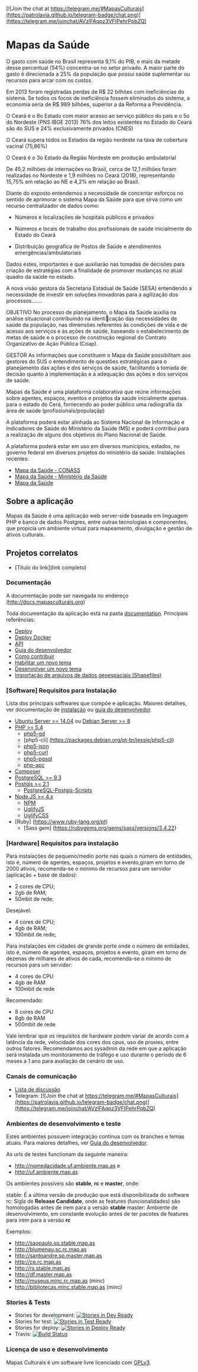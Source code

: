 [![Join the chat at https://telegram.me/#MapasCulturais](https://patrolavia.github.io/telegram-badge/chat.png)](https://telegram.me/joinchat/AVzIFAqpz3VFIPehrPpbZQ)

# Mapas da Saúde

O gasto com saúde no Brasil representa 9,1% do PIB, e mais da metade desse percentual (54%) concentra-se no setor privado.
A maior parte do gasto é direcionada a 25% da população que possui saúde suplementar ou recursos para arcar com os custos.

Em 2013 foram registradas perdas de R$ 22 bilhões com ineficiências do sistema.
Se todos os focos de ineficiência fossem eliminados do sistema, a economia seria de R$ 989 bilhões, superior a da Reforma a Previdência.

O Ceará é o 8o Estado com maior acesso ao serviço público do país e o 5o do Nordeste (PNS IBGE 2013)
76% dos leitos existentes no Estado do Ceará são do SUS e 24% exclusivamente privados (CNES)

O Ceará supera todos os Estados da região nordeste na taxa de cobertura vacinal (75,86%)

O Ceará é o 3o Estado da Região Nordeste em produção ambulatorial

De 45,2 milhões de internações no Brasil, cerca de 12,1 milhões foram realizadas no Nordeste e 1,9 milhões no Ceará (2018), representando 15,75% em relação ao NE e 4,2% em relação ao Brasil.

Diante do exposto entendemos a necessidade de concentar esforços no sentido de aprimorar o sistema Mapa da Saúde para que sirva como um recurso centralizador de dados como:

 - Números e localizações de hospitais públicos e privados

 - Números e locais de trabalho dos profissionais de saúde inicialmente do Estado do Ceará

 - Distribuição geográfica de Postos de Saúde e atendimentos emergências/ambulatoriais

Dados estes, importantes e que auxiliarão nas tomadas de decisões para criação de estratégias com a finalidade de promover mudanças no atual quadro da saúde no estado.

A nova visão gestora da Secretaria Estadual de Saúde (SESA) entendendo a necessidade de investir em soluções inovadoras para a agilização dos processos.......

OBJETIVO
No processo de planejamento, o Mapa da Saúde auxilia na análise situacional contribuindo na identicação das necessidades de saúde da
população, nas dimensões referentes às condições de vida e de acesso aos serviços e às ações de saúde, baseando o estabelecimento de metas de saúde e o processo de construção regional do Contrato Organizativo de Ação Pública (Coap).

GESTOR
As informações que constituem o Mapa da Saúde possibilitam aos gestores do SUS o entendimento de questões estratégicas para o planejamento das ações e dos serviços de saúde, facilitando a tomada de decisão quanto à implementação e à adequação das ações e dos serviços de saúde.

Mapas da Saúde é uma plataforma colaborativa que reúne informações sobre agentes, espaços, eventos e projetos da saúde inicialmente apenas para o estado do Cerá, fornecendo ao poder público uma radiografia da área de saúde (profissionais/populaçãp) 

A plataforma poderá estar alinhada ao Sistema Nacional de Informação e Indicadores de Saúde do Ministério da Saúde (MS) e poderá contribui para a realização de alguns dos objetivos do Plano Nacional de Saúde.

A plataforma poderá estar em uso em diversos municipios, estados, no governo federal em diversos projetos do ministério da saúde. Instalações recentes: 

* [Mapa da Saúde - CONASS](https://www.conass.org.br/guiainformacao/mapa-da-saude/)
* [Mapa da Saúde - Ministério da Saúde](http://bvsms.saude.gov.br/bvs/folder/mapa_saude.pdf)
* [Mapa da Saúde](http://mapadasaude.saude.gov.br/mapadasaude/)


## Sobre a aplicação
Mapas da Saúde é uma aplicação web server-side baseada em linguagem PHP e banco de dados Postgres, entre outras tecnologias e componentes, que propicia um ambiente virtual para mapeamento, divulgação e gestão de ativos culturais. 

## Projetos correlatos

* [Título do link](link completo)


### Documentação 

A documentação pode ser navegada no endereço (http://docs.mapasculturais.org)

Toda documentação da aplicação está na pasta [documentation](documentation). Principais referências: 
- [Deploy](documentation/docs/mc_deploy.md)
- [Deploy Docker](documentation/docs/mc_developer_docker_enviroment.md)
- [API](documentation/docs/mc_config_api.md)
- [Guia do desenvolvedor](documentation/docs/mc_developer_guide.md)
- [Como contribuir](documentation/docs/mc_developer_contribute.md)
- [Habilitar um novo tema](documentation/docs/mc_deploy_theme.md)
- [Desenvolver um novo tema](documentation/docs/mc_developer_theme.md)
- [Importação de arquivos de dados geoespaciais (Shapefiles)](documentation/docs/mc_deploy_shapefiles.md)

### [Software] Requisitos para Instalação
Lista dos principais softwares que compõe e aplicação. Maiores detalhes, ver documentação de [instalação](documentation/docs/mc_deploy.md) ou [guia do desenvolvedor](documentation/docs/mc_developer_guide.md). 

- [Ubuntu Server >= 14.04](http://www.ubuntu.com) ou [Debian Server >= 8](https://www.debian.org.)
- [PHP >= 5.4](http://php.net)
  - [php5-gd](http://php.net/manual/pt_BR/book.image.php)
  - [php5-cli] (https://packages.debian.org/pt-br/jessie/php5-cli)
  - [php5-json](http://php.net/manual/pt_BR/book.json.php)
  - [php5-curl](http://php.net/manual/pt_BR/book.curl.php)
  - [php5-pgsql](http://php.net/manual/pt_BR/book.pgsql.php)
  - [php-apc](http://php.net/manual/pt_BR/book.apc.php)
- [Composer](https://getcomposer.org/)
- [PostgreSQL >= 9.3](http://www.postgresql.org/)
- [Postgis >= 2.1](http://postgis.net)
  - [PostgreSQL-Postgis-Scripts](http://packages.ubuntu.com/trusty/misc/postgresql-9.3-postgis-2.1)
- [Node.JS >= 4.x](https://nodejs.org/en/)
  - [NPM](https://www.npmjs.com/)
  - [UglifyJS](https://www.npmjs.com/package/uglify-js)
  - [UglifyCSS](https://www.npmjs.com/package/gulp-uglifycss)
- [Ruby] (https://www.ruby-lang.org/pt)
  - [Sass gem] (https://rubygems.org/gems/sass/versions/3.4.22)

### [Hardware] Requisitos para instalação

Para instalações de pequeno/medio porte nas quais o número de entidades, isto é, número de agentes, espaços, projetos e evento,giram em torno de 2000 ativos, recomenda-se o mínimo de recursos para um servidor (aplicação + base de dados):

* 2 cores de CPU;
* 2gb de RAM;
* 50mbit de rede;

Desejável:

*  4 cores de CPU;
* 4gb de RAM;
* 100mbit de rede;

Para instalações em cidades de grande porte onde o número de entidades, isto é, número de agentes, espaços, projetos e evento, giram em torno de dezenas de milhares de ativos de cada, recomenda-se o mínimo de recursos para um servidor:

* 4 cores de CPU
* 4gb de RAM
* 100mbit de rede

Recomendado:
* 8 cores de CPU
* 8gb de RAM
* 500mbit de rede

Vale lembrar que os requisitos de hardware podem variar de acordo com a latência da rede, velocidade dos cores dos cpus, uso de proxies, entre outros fatores. Recomendamos aos sysadmin da rede em que a aplicação será instalada um monitoramento de tráfego e uso durante o período de 6 meses a 1 ano para avaliação de cenário de uso. 

### Canais de comunicação

* [Lista de discussão](https://groups.google.com/forum/?hl=en#!forum/mapas-culturais)
* Telegram: [![Join the chat at https://telegram.me/#MapasCulturais](https://patrolavia.github.io/telegram-badge/chat.png)](https://telegram.me/joinchat/AVzIFAqpz3VFIPehrPpbZQ)
 

### Ambientes de desenvolvimento e teste
Estes ambientes possuem integração contínua com os branches e temas atuais. Para maiores detalhes, ver [Guia do desenvolvedor](doc/developer-guide.md). 

As urls de testes functionam da seguinte maneira:

* http://nomedacidade.uf.ambiente.map.as e
* http://uf.ambiente.map.as

Os ambientes possíveis são **stable**, **rc** e **master**, onde:

stable: É a última versão de produção que está disponibilizada do software
rc: Sigla de **Release Candidate**, onde as features (funcionalidades) são homologadas antes de irem para a versão **stable**
master: Ambiente de desenvolvimento, em constante evolução antes de ter pacotes de features para irem para a versão **rc**

Exemplos:
* http://saopaulo.sp.stable.map.as
* http://blumenau.sc.rc.map.as
* http://santoandre.sp.master.map.as
* http://ce.rc.map.as
* http://rs.stable.map.as
* http://df.master.map.as
* http://museus.minc.rc.map.as (minc)
* http://bibliotecas.minc.stable.map.as (minc)

### Stories & Tests

- Stories for development: 
[![Stories in Dev Ready](https://badge.waffle.io/hacklabr/mapasculturais.png?label=status:dev-ready)](https://waffle.io/mapasculturais/mapasculturais) 
- Stories for test: 
[![Stories in Test Ready](https://badge.waffle.io/hacklabr/mapasculturais.png?label=status:test-ready)](https://waffle.io/mapasculturais/mapasculturais)
- Stories for deploy: [![Stories in Deploy Ready](https://badge.waffle.io/hacklabr/mapasculturais.png?label=status:tested)](https://waffle.io/mapasculturais/mapasculturais)
- Travis:
[![Build Status](https://secure.travis-ci.org/mapasculturais/mapasculturais.png)](http://travis-ci.org/mapasculturais/mapasculturais)

### Licença de uso e desenvolvimento

Mapas Culturais é um software livre licenciado com [GPLv3](http://gplv3.fsf.org). 

